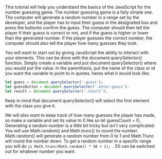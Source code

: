 This tutorial will help you understand the basics of the JavaScript for the number guessing game. The number guessing game is a faily simple one. The computer will generate a random number in a range set by the developer, and the player has to input their guess in the designated box and press the buttonto confirm the guess. The computer should then tell the player if their guess is correct or not, and if the guess is higher or lower than the generated number. If the player guesses the correct number, the computer should also tell the player how many guesses they took.

You will want to start out by giving JavaScript the ability to interact with your elements. This can be done with the document.querySelector() function. Simply create a variable and put document.querySelector() where you would put the value. In the parenthesis, put the name of the class or id you want the variable to point to in quotes. heres what it would look like:

```js
let guess = document.querySelector('.guess');
let guessButton = document.querySelector('.enter-guess');
let result = document.querySelector('.result');
```
Keep in mind that document.querySelector() will select the first element with the class you give it. 

We will also want to keep track of how many guesses the player has made, so make a variable and set its value to 0 like so let guessCount = 0;. Generating a random number is a little bit tricky but isn't very complicated. You will use Math.random() and Math.trunc() to round the number. Math.random() will generate a random number from 0 to 1 and Math.Trunc will round the number down. To get a random number in a specific range you will do ```js Math.trunc(Math.random() * 50 + 1); ```. 50 can be switched out for whatever number you want. 